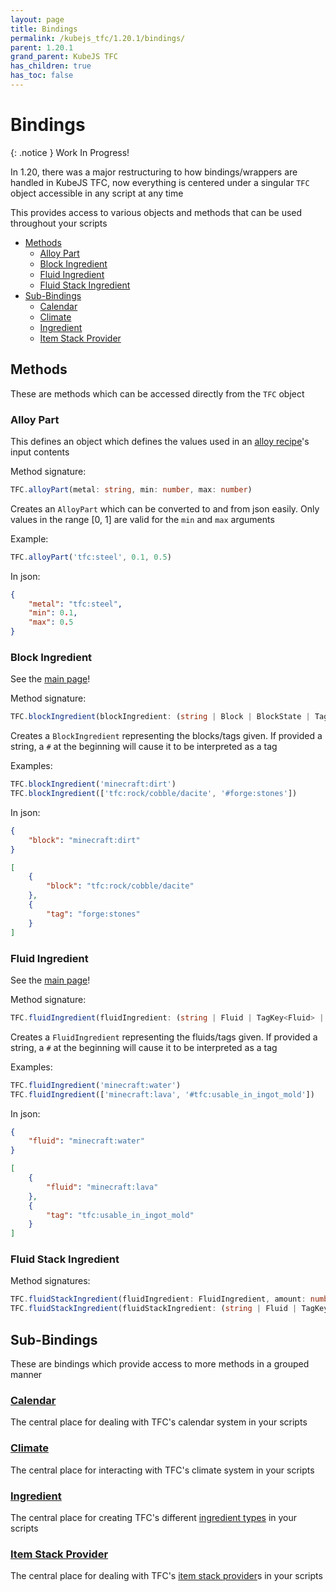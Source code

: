 ```yaml
---
layout: page
title: Bindings
permalink: /kubejs_tfc/1.20.1/bindings/
parent: 1.20.1
grand_parent: KubeJS TFC
has_children: true
has_toc: false
---
```


# Bindings

{: .notice }
Work In Progress!

In 1.20, there was a major restructuring to how bindings/wrappers are handled in KubeJS TFC, now everything is centered under a singular `TFC` object accessible in any script at any time

This provides access to various objects and methods that can be used throughout your scripts

- [Methods](#methods)
    - [Alloy Part](#alloy-part)
    - [Block Ingredient](#block-ingredient)
    - [Fluid Ingredient](#fluid-ingredient)
    - [Fluid Stack Ingredient](#fluid-stack-ingredient)
- [Sub-Bindings](#sub-bindings)
    - [Calendar](#calendar)
    - [Climate](#climate)
    - [Ingredient](#ingredient)
    - [Item Stack Provider](#item-stack-provider)

## Methods

These are methods which can be accessed directly from the `TFC` object 

### Alloy Part

This defines an object which defines the values used in an [alloy recipe](../recipes/#alloy)'s input contents

Method signature:

```ts
TFC.alloyPart(metal: string, min: number, max: number)
```

Creates an `AlloyPart` which can be converted to and from json easily. Only values in the range [0, 1] are valid for the `min` and `max` arguments

Example:

```js
TFC.alloyPart('tfc:steel', 0.1, 0.5)
```

In json:

```json
{
    "metal": "tfc:steel",
    "min": 0.1,
    "max": 0.5
}
```

### Block Ingredient

See the [main page](https://terrafirmacraft.github.io/Documentation/1.20.x/data/common-types/#block-ingredients)!

Method signature:

```ts
TFC.blockIngredient(blockIngredient: (string | Block | BlockState | TagKey<Block> | List<(string | Block | BlockState | tagKey<Block>)> | BlockIngredient))
```

Creates a `BlockIngredient` representing the blocks/tags given. If provided a string, a `#` at the beginning will cause it to be interpreted as a tag

Examples:

```js
TFC.blockIngredient('minecraft:dirt')
TFC.blockIngredient(['tfc:rock/cobble/dacite', '#forge:stones'])
```

In json:

```json
{
    "block": "minecraft:dirt"
}
```

```json
[
    {
        "block": "tfc:rock/cobble/dacite"
    },
    {
        "tag": "forge:stones"
    }
]
```

### Fluid Ingredient

See the [main page](https://terrafirmacraft.github.io/Documentation/1.20.x/data/common-types/#fluid-ingredients)!

Method signature:

```ts
TFC.fluidIngredient(fluidIngredient: (string | Fluid | TagKey<Fluid> | FluidStackJS | List<(string | Fluid | TagKey<Fluid> | FluidStackJS)> | FluidIngredient | FluidStackIngredient))
```

Creates a `FluidIngredient` representing the fluids/tags given. If provided a string, a `#` at the beginning will cause it to be interpreted as a tag

Examples:

```js
TFC.fluidIngredient('minecraft:water')
TFC.fluidIngredient(['minecraft:lava', '#tfc:usable_in_ingot_mold'])
```

In json:

```json
{
    "fluid": "minecraft:water"
}
```

```json
[
    {
        "fluid": "minecraft:lava"
    },
    {
        "tag": "tfc:usable_in_ingot_mold"
    }
]
```

### Fluid Stack Ingredient

Method signatures:

```ts
TFC.fluidStackIngredient(fluidIngredient: FluidIngredient, amount: number)
TFC.fluidStackIngredient(fluidStackIngredient: (string | Fluid | TagKey<fluid> | FluidStackJS | List<(string | Fluid | tagKey<Fluid> | FluidStackJS)> | FluidIngredient | FluidStackIngredient))
```

## Sub-Bindings

These are bindings which provide access to more methods in a grouped manner

### [Calendar](../bindings/calendar/)

The central place for dealing with TFC's calendar system in your scripts

### [Climate](../bindings/climate/)

The central place for interacting with TFC's climate system in your scripts

### [Ingredient](../bindings/ingredient/)

The central place for creating TFC's different [ingredient types](https://terrafirmacraft.github.io/Documentation/1.20.x/data/ingredients/) in your scripts

### [Item Stack Provider](../bindings/isp/)

The central place for dealing with TFC's [item stack provider](https://terrafirmacraft.github.io/Documentation/1.20.x/data/common-types/#item-stack-providers)s in your scripts